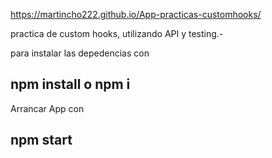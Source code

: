 https://martincho222.github.io/App-practicas-customhooks/

practica de custom hooks, utilizando API y testing.-

para instalar las depedencias con  
## npm install o npm i
 

Arrancar App con  
## npm start
